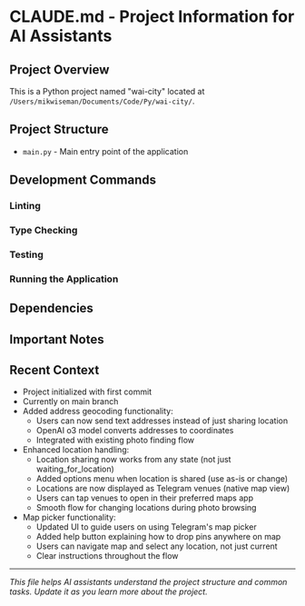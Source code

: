 # CLAUDE.md - Project Information for AI Assistants

## Project Overview
This is a Python project named "wai-city" located at `/Users/mikwiseman/Documents/Code/Py/wai-city/`.

## Project Structure
- `main.py` - Main entry point of the application

## Development Commands
<!-- Add commonly used commands here as you discover them -->
### Linting
<!-- Add linting command when discovered -->

### Type Checking
<!-- Add type checking command when discovered -->

### Testing
<!-- Add testing command when discovered -->

### Running the Application
<!-- Add run command when discovered -->

## Dependencies
<!-- List main dependencies and their purposes -->

## Important Notes
<!-- Add any project-specific conventions, patterns, or important information -->

## Recent Context
- Project initialized with first commit
- Currently on main branch
- Added address geocoding functionality:
  - Users can now send text addresses instead of just sharing location
  - OpenAI o3 model converts addresses to coordinates
  - Integrated with existing photo finding flow
- Enhanced location handling:
  - Location sharing now works from any state (not just waiting_for_location)
  - Added options menu when location is shared (use as-is or change)
  - Locations are now displayed as Telegram venues (native map view)
  - Users can tap venues to open in their preferred maps app
  - Smooth flow for changing locations during photo browsing
- Map picker functionality:
  - Updated UI to guide users on using Telegram's map picker
  - Added help button explaining how to drop pins anywhere on map
  - Users can navigate map and select any location, not just current
  - Clear instructions throughout the flow

---
*This file helps AI assistants understand the project structure and common tasks. Update it as you learn more about the project.*